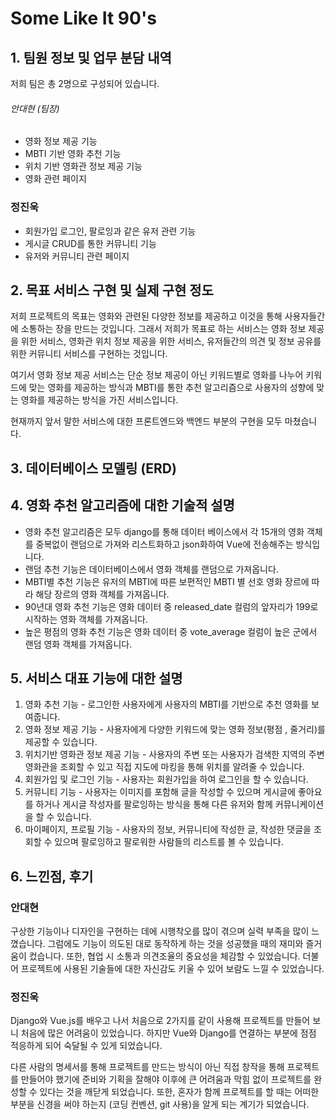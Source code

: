 # Some Like It 90's

## 1. 팀원 정보 및 업무 분담 내역

저희 팀은 총 2명으로 구성되어 있습니다.

###### 안대현 (팀장)

- 영화 정보 제공 기능
- MBTI 기반 영화 추천 기능
- 위치 기반 영화관 정보 제공 기능
- 영화 관련 페이지

### 정진욱

- 회원가입 로그인, 팔로잉과 같은 유저 관련 기능
- 게시글 CRUD를 통한 커뮤니티 기능
- 유저와 커뮤니티 관련 페이지

## 2. 목표 서비스 구현 및 실제 구현 정도

저희 프로젝트의 목표는 영화와 관련된 다양한 정보를 제공하고 이것을 통해 사용자들간에 소통하는 장을 만드는 것입니다. 그래서 저희가 목표로 하는 서비스는 영화 정보 제공을 위한 서비스, 영화관 위치 정보 제공을 위한 서비스, 유저들간의 의견 및 정보 공유를 위한 커뮤니티 서비스를 구현하는 것입니다.

여기서 영화 정보 제공 서비스는 단순 정보 제공이 아닌 키워드별로 영화를 나누어 키워드에 맞는 영화를 제공하는 방식과 MBTI를 통한 추천 알고리즘으로 사용자의 성향에 맞는 영화를 제공하는 방식을 가진 서비스입니다.

현재까지 앞서 말한 서비스에 대한 프론트엔드와 백엔드 부분의 구현을 모두 마쳤습니다.

## 3. 데이터베이스 모델링 (ERD)

## 4. 영화 추천 알고리즘에 대한 기술적 설명

- 영화 추천 알고리즘은 모두 django를 통해 데이터 베이스에서 각 15개의 영화 객체를 중복없이 랜덤으로 가져와 리스트화하고 json화하여 Vue에 전송해주는 방식입니다.
- 랜덤 추천 기능은 데이터베이스에서 영화 객체를 랜덤으로 가져옵니다.
- MBTI별 추천 기능은 유저의 MBTI에 따른 보편적인 MBTI 별 선호 영화 장르에 따라 해당 장르의 영화 객체를 가져옵니다.
- 90년대 영화 추천 기능은 영화 데이터 중 released_date 컬럼의 앞자리가 199로 시작하는 영화 객체를 가져옵니다.
- 높은 평점의 영화 추천 기능은 영화 데이터 중 vote_average 컬럼이 높은 군에서 랜덤 영화 객체를 가져옵니다.

## 5. 서비스 대표 기능에 대한 설명

1. 영화 추천 기능 - 로그인한 사용자에게 사용자의 MBTI를 기반으로 추천 영화를 보여줍니다.
2. 영화 정보 제공 기능 - 사용자에게 다양한 키워드에 맞는 영화 정보(평점 , 줄거리)를 제공할 수 있습니다.
3. 위치기반 영화관 정보 제공 기능 - 사용자의 주변 또는 사용자가 검색한 지역의 주변 영화관을 조회할 수 있고 직접 지도에 마킹을 통해 위치를 알려줄 수 있습니다.
4. 회원가입 및 로그인 기능 - 사용자는 회원가입을 하여 로그인을 할 수 있습니다.
5. 커뮤니티 기능 - 사용자는 이미지를 포함해 글을 작성할 수 있으며 게시글에 좋아요를 하거나 게시글 작성자를 팔로잉하는 방식을 통해 다른 유저와 함께 커뮤니케이션을 할 수 있습니다.
6. 마이페이지, 프로필 기능 - 사용자의 정보, 커뮤니티에 작성한 글, 작성한 댓글을 조회할 수 있으며 팔로잉하고 팔로워한 사람들의 리스트를 볼 수 있습니다.

## 6. 느낀점, 후기

### 안대현

구상한 기능이나 디자인을 구현하는 데에 시행착오를 많이 겪으며 실력 부족을 많이 느꼈습니다. 그럼에도 기능이 의도된 대로 동작하게 하는 것을 성공했을 때의 재미와 즐거움이 컸습니다. 또한, 협업 시 소통과 의견조율의 중요성을 체감할 수 있었습니다. 더불어 프로젝트에 사용된 기술들에 대한 자신감도 키울 수 있어 보람도 느낄 수 있었습니다.

### 정진욱

Django와 Vue.js를 배우고 나서 처음으로 2가지를 같이 사용해 프로젝트를 만들어 보니 처음에 많은 어려움이 있었습니다. 하지만 Vue와 Django를 연결하는 부분에 점점 적응하게 되어 숙달될 수 있게 되었습니다.

다른 사람의 명세서를 통해 프로젝트를 만드는 방식이 아닌 직접 창작을 통해 프로젝트를 만들어야 했기에 준비와 기획을 잘해야 이후에 큰 어려움과 막힘 없이 프로젝트를 완성할 수 있다는 것을 깨닫게 되었습니다. 또한, 혼자가 함께 프로젝트를 할 때는 어떠한 부분을 신경을 써야 하는지 (코딩 컨벤션, git 사용)을 알게 되는 계기가 되었습니다.
